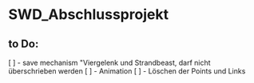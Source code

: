 # SWD_Abschlussprojekt

## to Do:
[ ] - save mechanism "Viergelenk und Strandbeast, darf nicht überschrieben werden
[ ] - Animation
[ ] - Löschen der Points und Links
